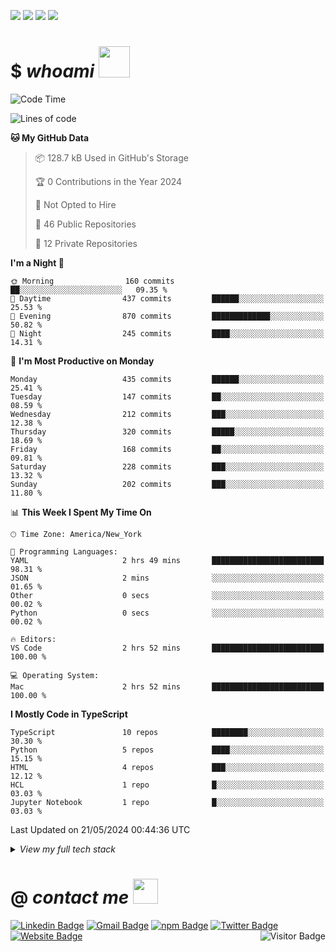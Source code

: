 <a href="#"><img src="https://img.shields.io/badge/Full%20Stack-Developer-white?style=for-the-badge"></a>
<a href="#"><img src="https://img.shields.io/badge/DevOps-Engineer-white?style=for-the-badge"></a>
<a href="#"><img src="https://img.shields.io/badge/Open%20Source-Advocate-white?style=for-the-badge"></a>
<a href="#"><img src="https://img.shields.io/badge/Clean%20Code-Fanatic-white?style=for-the-badge"></a>

# $ _whoami_ <img src="https://mariajandersen.com/wp-content/uploads/2019/03/gladkunde_gif.gif" width="50">

<!--START_SECTION:waka-->
![Code Time](http://img.shields.io/badge/Code%20Time-1%2C127%20hrs%205%20mins-blue)

![Lines of code](https://img.shields.io/badge/From%20Hello%20World%20I%27ve%20Written-1.8%20million%20lines%20of%20code-blue)

**🐱 My GitHub Data** 

> 📦 128.7 kB Used in GitHub's Storage 
 > 
> 🏆 0 Contributions in the Year 2024
 > 
> 🚫 Not Opted to Hire
 > 
> 📜 46 Public Repositories 
 > 
> 🔑 12 Private Repositories 
 > 
**I'm a Night 🦉** 

```text
🌞 Morning                160 commits         ██░░░░░░░░░░░░░░░░░░░░░░░   09.35 % 
🌆 Daytime                437 commits         ██████░░░░░░░░░░░░░░░░░░░   25.53 % 
🌃 Evening                870 commits         █████████████░░░░░░░░░░░░   50.82 % 
🌙 Night                  245 commits         ████░░░░░░░░░░░░░░░░░░░░░   14.31 % 
```
📅 **I'm Most Productive on Monday** 

```text
Monday                   435 commits         ██████░░░░░░░░░░░░░░░░░░░   25.41 % 
Tuesday                  147 commits         ██░░░░░░░░░░░░░░░░░░░░░░░   08.59 % 
Wednesday                212 commits         ███░░░░░░░░░░░░░░░░░░░░░░   12.38 % 
Thursday                 320 commits         █████░░░░░░░░░░░░░░░░░░░░   18.69 % 
Friday                   168 commits         ██░░░░░░░░░░░░░░░░░░░░░░░   09.81 % 
Saturday                 228 commits         ███░░░░░░░░░░░░░░░░░░░░░░   13.32 % 
Sunday                   202 commits         ███░░░░░░░░░░░░░░░░░░░░░░   11.80 % 
```


📊 **This Week I Spent My Time On** 

```text
🕑︎ Time Zone: America/New_York

💬 Programming Languages: 
YAML                     2 hrs 49 mins       █████████████████████████   98.31 % 
JSON                     2 mins              ░░░░░░░░░░░░░░░░░░░░░░░░░   01.65 % 
Other                    0 secs              ░░░░░░░░░░░░░░░░░░░░░░░░░   00.02 % 
Python                   0 secs              ░░░░░░░░░░░░░░░░░░░░░░░░░   00.02 % 

🔥 Editors: 
VS Code                  2 hrs 52 mins       █████████████████████████   100.00 % 

💻 Operating System: 
Mac                      2 hrs 52 mins       █████████████████████████   100.00 % 
```

**I Mostly Code in TypeScript** 

```text
TypeScript               10 repos            ████████░░░░░░░░░░░░░░░░░   30.30 % 
Python                   5 repos             ████░░░░░░░░░░░░░░░░░░░░░   15.15 % 
HTML                     4 repos             ███░░░░░░░░░░░░░░░░░░░░░░   12.12 % 
HCL                      1 repo              █░░░░░░░░░░░░░░░░░░░░░░░░   03.03 % 
Jupyter Notebook         1 repo              █░░░░░░░░░░░░░░░░░░░░░░░░   03.03 % 
```




 Last Updated on 21/05/2024 00:44:36 UTC
<!--END_SECTION:waka-->

<details>
  <summary><i>View my full tech stack</i></summary>

  <table>
  <tr>
    <td>syntax</td>
    <td>
      
  [![#](https://img.shields.io/badge/-JavaScript-F7DF1E?style=flat-square&logo=javascript&logoColor=black)](#) [![#](https://img.shields.io/badge/-TypeScript-007ACC?style=flat-square&logo=typescript)](#) [![#](https://img.shields.io/badge/-Python-3776AB?style=flat-square&logo=Python&logoColor=white)](#) [![#](https://img.shields.io/badge/-CSharp-00599C?style=flat-square&logo=c%20sharp)](#) [![#](https://img.shields.io/badge/-.NET-5C2D91?style=flat-square&logo=.net)](#) [![#](https://img.shields.io/badge/-Java-007396?style=flat-square&logo=java&logoColor=white)](#) [![#](https://img.shields.io/badge/-HTML5-E34F26?style=flat-square&logo=html5&logoColor=white)](#) [![#](https://img.shields.io/badge/-CSS3-1572B6?style=flat-square&logo=css3)](#) [![#](https://img.shields.io/badge/-Sass-CC6699?style=flat-square&logo=sass&logoColor=white)](#) [![#](https://img.shields.io/badge/-Markdown-black?style=flat-square&logo=markdown&logoColor=white)](#) [![#](https://img.shields.io/badge/-JSON-black?style=flat-square&logo=json&logoColor=white)](#)
      
  </td>
  </tr>
  <tr>
    <td>frontend</td>
    <td>
      
  [![#](https://img.shields.io/badge/-React-61DAFB?style=flat-square&logo=react&logoColor=black)](#) [![#](https://img.shields.io/badge/-Angular-DD0031?style=flat-square&logo=Angular)](#) [![#](https://img.shields.io/badge/-Material%20Design-757575?style=flat-square&logo=Material-Design&logoColor=white)](#) [![#](https://img.shields.io/badge/-Bootstrap-563D7C?style=flat-square&logo=bootstrap)](#) [![#](https://img.shields.io/badge/-Node.js-339933?style=flat-square&logo=Node.js&logoColor=white)](#) [![#](https://img.shields.io/badge/-Vue.js-4FC08D?style=flat-square&logo=vue.js&logoColor=white)](#) [![#](https://img.shields.io/badge/-jQuery-0769AD?style=flat-square&logo=jquery&logoColor=white)](#)
    </td>
  </tr>
  <tr>
    <td>backend</td>
    <td>
      
  [![#](https://img.shields.io/badge/-Django-092E20?style=flat-square&logo=django&logoColor=white)](#) [![#](https://img.shields.io/badge/-Flask-black?style=flat-square&logo=flask&logoColor=white)](#) [![#](https://img.shields.io/badge/-Spring-6DB33F?style=flat-square&logo=spring&logoColor=white)](#) [![#](https://img.shields.io/badge/-Ruby%20On%20Rails-CC0000?style=flat-square&logo=ruby-on-rails&logoColor=white)](#) [![#](https://img.shields.io/badge/-Swagger-85EA2D?style=flat-square&logo=swagger&logoColor=black)](#) |
    </td>
  </tr>
  <tr>
    <td>database</td>
    <td>
      
  [![#](https://img.shields.io/badge/-MongoDB-47A248?style=flat-square&logo=mongodb&logoColor=white)](#) [![#](https://img.shields.io/badge/-MySQL-4479A1?style=flat-square&logo=mysql&logoColor=white)](#) [![#](https://img.shields.io/badge/-Microsoft%20SQL%20Server-CC2927?style=flat-square&logo=microsoft-sql-server&logoColor=white)](#) [![#](https://img.shields.io/badge/-Oracle-F80000?style=flat-square&logo=oracle&logoColor=white)](#)  
    </td>
  </tr>
  <tr>
    <td>server</td>
    <td>
      
  [![#](https://img.shields.io/badge/-Digital%20Ocean-darkblue?style=flat-square&logo=digitalocean)](#) [![#](https://img.shields.io/badge/-Amazon%20AWS-232F3E?style=flat-square&logo=amazon-aws)](#) [![#](https://img.shields.io/badge/-Google%20Cloud-4285F4?style=flat-square&logo=google-cloud&logoColor=white)](#) [![#](https://img.shields.io/badge/-Red%20Hat%20Open%20Shift-EE0000?style=flat-square&logo=Red-Hat-Open-Shift)](#) [![#](https://img.shields.io/badge/-Firebase-FFCA28?style=flat-square&logo=firebase&logoColor=black)](#) [![#](https://img.shields.io/badge/-nginx-269539?style=flat-square&logo=nginx&logoColor=white)](#) [![#](https://img.shields.io/badge/-Apache-D22128?style=flat-square&logo=apache&logoColor=white)](#) 
    </td>
  </tr>
  <tr>
    <td>devops</td>
    <td>
      
  [![#](https://img.shields.io/badge/-Git-F05032?style=flat-square&logo=git&logoColor=white)](#) [![#](https://img.shields.io/badge/-GitHub-181717?style=flat-square&logo=github&logoColor=white)](#) [![#](https://img.shields.io/badge/-GitLab-FCA121?style=flat-square&logo=gitlab&logoColor=white)](#) [![#](https://img.shields.io/badge/-Jenkins-D24939?style=flat-square&logo=jenkins&logoColor=white)](#) [![#](https://img.shields.io/badge/-SonarQube-4E9BCD?style=flat-square&logo=sonarqube&logoColor=white)](#) [![#](https://img.shields.io/badge/-Subversion-809CC9?style=flat-square&logo=subversion&logoColor=white)](#) [![#](https://img.shields.io/badge/-Azure%20DevOps-0078D7?style=flat-square&logo=azure-devops&logoColor=white)](#) [![#](https://img.shields.io/badge/-Amazon%20AWS-232F3E?style=flat-square&logo=amazon-aws)](#)
    </td>
  </tr>
  <tr>
    <td>systems</td>
    <td> 
 
  [![#](https://img.shields.io/badge/-MacOS-999?style=flat-square&logo=apple&logoColor=white)](#) [![#](https://img.shields.io/badge/-Windows-0078D6?style=flat-square&logo=windows&logoColor=white)](#) [![#](https://img.shields.io/badge/-Ubuntu-E95420?style=flat-square&logo=ubuntu&logoColor=white)](#) [![#](https://img.shields.io/badge/-Debian-A81D33?style=flat-square&logo=debian&logoColor=white)](#) [![#](https://img.shields.io/badge/-Raspberry%20Pi-C51A4A?style=flat-square&logo=Raspberry-Pi)](#) [![#](https://img.shields.io/badge/-iPhone-black?style=flat-square&logo=ios&logoColor=white)](#) [![#](https://img.shields.io/badge/-Android-3DDC84?style=flat-square&logo=android&logoColor=white)](#)
    </td>
  </tr>  
  <tr>
    <td>tools</td>
    <td>
      
  [![#](https://img.shields.io/badge/-Docker-2496ED?style=flat-square&logo=docker&logoColor=white)](#) [![#](https://img.shields.io/badge/-Visual%20Studio%20Code-4E9BCD?style=flat-square&logo=visual-studio-code&logoColor=white)](#) [![#](https://img.shields.io/badge/-Visual%20Studio-5C2D91?style=flat-square&logo=visual-studio&logoColor=white)](#) [![#](https://img.shields.io/badge/-SonarLint-CC2026?style=flat-square&logo=sonarlint&logoColor=white)](#) [![#](https://img.shields.io/badge/-WebStorm-black?style=flat-square&logo=webstorm&logoColor=white)](#) [![#](https://img.shields.io/badge/-IntelliJ%20IDEA-black?style=flat-square&logo=intellij-idea&logoColor=white)](#) [![#](https://img.shields.io/badge/-PyCharm-black?style=flat-square&logo=pycharm&logoColor=white)](#) [![#](https://img.shields.io/badge/-Eclipse%20IDE-2C2255?style=flat-square&logo=eclipse-ide&logoColor=white)](#) [![#](https://img.shields.io/badge/-Atom-66595C?style=flat-square&logo=atom&logoColor=white)](#) [![#](https://img.shields.io/badge/-Jupyter-F37626?style=flat-square&logo=jupyter&logoColor=white)](#) [![#](https://img.shields.io/badge/-Postman-FF6C37?style=flat-square&logo=postman&logoColor=white)](#) [![#](https://img.shields.io/badge/-Apache%20Maven-C71A36?style=flat-square&logo=apache-maven&logoColor=white)](#) [![#](https://img.shields.io/badge/-Gradle-02303A?style=flat-square&logo=gradle&logoColor=white)](#) [![#](https://img.shields.io/badge/-Dynatrace-1496FF?style=flat-square&logo=dynatrace&logoColor=white)](#) [![#](https://img.shields.io/badge/-Lighthouse-F44B21?style=flat-square&logo=lighthouse&logoColor=white)](#) [![#](https://img.shields.io/badge/-Powershell-5391FE?style=flat-square&logo=powershell&logoColor=white)](#) [![#](https://img.shields.io/badge/-Vagrant-1563FF?style=flat-square&logo=vagrant&logoColor=white)](#) [![#](https://img.shields.io/badge/-Homebrew-FBB040?style=flat-square&logo=homebrew&logoColor=black)](#) [![#](https://img.shields.io/badge/-NuGet-004880?style=flat-square&logo=nuget&logoColor=white)](#) [![#](https://img.shields.io/badge/-npm-CB3837?style=flat-square&logo=npm&logoColor=white)](#) [![#](https://img.shields.io/badge/-Rally-CC092F?style=flat-square&logo=broadcom&logoColor=white)](#)  
    </td>
  </tr>
  </table>
</details>

# @ _contact me_ <img src="https://infoodmarketing.com/wp-content/uploads/2017/02/InboxSmall3.gif" width="40"></img>

<a href="https://linkedin.com/in/brignano"><img src="https://img.shields.io/badge/-brignano-white?style=flat-square&logo=Linkedin&logoColor=0077B5&link=https://linkedin.com/in/brignano" alt="Linkedin Badge"></img></a>
<a href="mailto:hi@brignano.io"><img src="https://img.shields.io/badge/-hi@brignano.io-white?style=flat-square&logo=Gmail&link=mailto:hi@brignano.io" alt="Gmail Badge"></img></a>
<a href="https://www.npmjs.com/package/brignano"><img src="https://img.shields.io/badge/-npx%20brignano-white?style=flat-square&logo=npm&logoColor=grey&link=https://www.npmjs.com/package/brignano" alt="npm Badge"></img></a>
<a href="https://twitter.com/brignano_"><img src="https://img.shields.io/badge/-@brignano__-white?style=flat-square&logo=twitter&link=https://twitter.com/brignano_" alt="Twitter Badge"></img></a>
<a href="https://brignano.io"><img src="https://img.shields.io/badge/-brignano.io-white?style=flat-square&logo=Google-Chrome&link=https://brignano.io" alt="Website Badge"></img></a>
<img align="right" src="https://visitor-badge.laobi.icu/badge?page_id=brignano.brignano" alt="Visitor Badge"></img>

